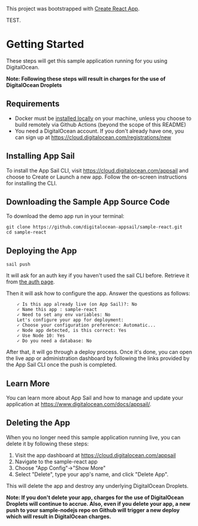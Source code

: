 This project was bootstrapped with [Create React App](https://github.com/facebook/create-react-app).

TEST.

# Getting Started #

These steps will get this sample application running for you using DigitalOcean.

**Note: Following these steps will result in charges for the use of DigitalOcean Droplets**

## Requirements

* Docker must be [installed locally](https://docs.docker.com/install/) on your machine, unless you choose to build remotely via Github Actions (beyond the scope of this README)
* You need a DigitalOcean account. If you don't already have one, you can sign up at https://cloud.digitalocean.com/registrations/new


## Installing App Sail ##

To install the App Sail CLI, visit https://cloud.digitalocean.com/appsail and choose to Create or Launch a new app. Follow the on-screen instructions for installing the CLI.

## Downloading the Sample App Source Code

To download the demo app run in your terminal:

	git clone https://github.com/digitalocean-appsail/sample-react.git
	cd sample-react

## Deploying the App ##

	sail push

It will ask for an auth key if you haven't used the sail CLI before. Retrieve it from [the auth page](https://cloud.digitalocean.com/appsail/auth).

Then it will ask how to configure the app.
Answer the questions as follows:

        ✓ Is this app already live (on App Sail)?: No
        ✓ Name this app : sample-react
        ✓ Need to set any env variables: No
        Let's configure your app for deployment:
        ✓ Choose your configuration preference: Automatic...
        ✓ Node app detected, is this correct: Yes
        ✓ Use Node 10: Yes
        ✓ Do you need a database: No


After that, it will go through a deploy process. Once it's done, you can open the live app or administration dashboard by following the links provided by the App Sail CLI once the push is completed.

## Learn More ##

You can learn more about App Sail and how to manage and update your application at https://www.digitalocean.com/docs/appsail/.


## Deleting the App #

When you no longer need this sample application running live, you can delete it by following these steps:
1. Visit the app dashboard at https://cloud.digitalocean.com/appsail
1. Navigate to the sample-react app
1. Choose "App Config"->"Show More"
1. Select "Delete", type your app's name, and click "Delete App".

This will delete the app and destroy any underlying DigitalOcean Droplets.

**Note: If you don't delete your app, charges for the use of DigitalOcean Droplets will continue to accrue. Also, even if you delete your app, a new push to your sample-nodejs repo on Github will trigger a new deploy which will result in DigitalOcean charges.**

